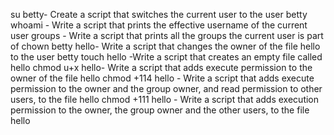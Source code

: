 su betty- Create a script that switches the current user to the user betty
whoami - Write a script that prints the effective username of the current user
groups - Write a script that prints all the groups the current user is part of
chown betty hello- Write a script that changes the owner of the file hello to the user betty
touch hello -Write a script that creates an empty file called hello
chmod u+x hello- Write a script that adds execute permission to the owner of the file hello
chmod +114 hello - Write a script that adds execute permission to the owner and the group owner, and read permission to other users, to the file hello
chmod +111 hello - Write a script that adds execution permission to the owner, the group owner and the other users, to the file hello
